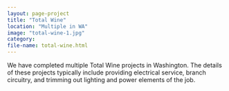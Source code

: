 ```yaml
---
layout: page-project
title: "Total Wine"
location: "Multiple in WA"
image: "total-wine-1.jpg"
category:
file-name: total-wine.html
---
```


We have completed multiple Total Wine projects in Washington. The details of these projects typically include providing electrical service, branch circuitry, and trimming out lighting and power elements of the job.